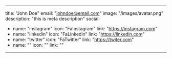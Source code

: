 ---
title: "John Doe"
email: "johndoe@email.com"
image: "/images/avatar.png"
description: "this is meta description"
social: 
  - name: "instagram"
    icon: "FaInstagram"
    link: "https://instagram.com"
  - name: "linkedin"
    icon: "FaLinkedin"
    link: "https://linkedin.com"
  - name: "twitter"
    icon: "FaTwitter"
    link: "https://twiter.com"
  - name: ""
    icon: ""
    link: ""
  - - ----
